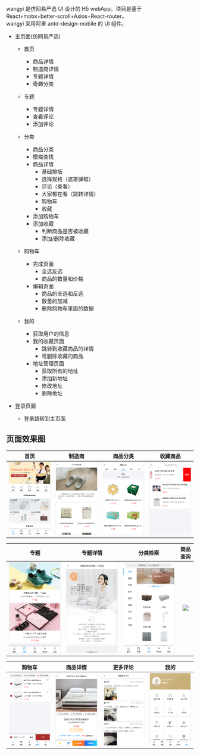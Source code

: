 ​wangyi 是仿网易严选 UI 设计的 H5 webApp。项目是基于 React+mobx+better-scroll+Axios+React-router。<br>
​wangyi 采用阿里 antd-design-mobile 的 UI 组件。
- 主页面(仿网易严选)
    - 首页
        - 商品详情
        - 制造商详情
        - 专题详情
        - 奇趣分类
    
    - 专题
        - 专题详情
        - 查看评论
        - 添加评论
    - 分类
        -   商品分类
        -   模糊查找
        -   商品详情
            -   基础排版
            -   选择规格（遮罩弹框）
            -   评论（查看）
            -   大家都在看（跳转详情）
            -   购物车
            -   收藏
        -   添加购物车
        -   添加收藏
            -   判断商品是否被收藏
            -   添加/删除收藏
   
    - 购物车
        -   完成页面
            -   全选反选
            -   商品的数量和价格
        -   编辑页面
            -   商品的全选和反选
            -   数量的加减
            -   删除购物车里面的数据
    - 我的
        -   获取用户的信息
        -   我的收藏页面
            -   跳转到收藏商品的详情
            -   可删除收藏的商品
        -   地址管理页面
            -   获取所有的地址
            -   添加新地址
            -   修改地址
            -   删除地址

- 登录页面
    - 登录跳转到主页面

## 页面效果图

|         首页         |        制造商         |         商品分类         |         收藏商品         |
| :------------------: | :-------------------: | :----------------------: | :----------------------: |
| ![](./demo/imgs/home.png) | ![](./demo/imgs/brand.png) | ![](./demo/imgs/category.png) | ![](./demo/imgs/likeList.png) |

|         专题          |          专题详情           |            分类检索            |          商品查询           |
| :-------------------: | :-------------------------: | :----------------------------: | :-------------------------: |
| ![](./demo/imgs/topic.png) | ![](./demo/imgs/topicDetail.png) | ![](./demo/imgs/categorySearch.png) | ![](./imgs/goodsSearch.png) |

|        购物车        |          商品详情           |        更多评论         |         我的         |
| :------------------: | :-------------------------: | :---------------------: | :------------------: |
| ![](./demo/imgs/cart.png) | ![](./demo/imgs/goodsDetail.png) | ![](./demo/imgs/comment.png) | ![](./demo/imgs/mine.png) |

